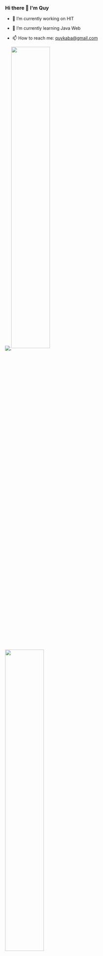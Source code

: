 ### Hi there 👋 I'm Quy

- 🔭 I’m currently working on HIT

- 🌱 I’m currently learning Java Web

- 📫 How to reach me: quykaba@gmail.com 
<div>
  <a href="https://github.com/viettrungIT3">
    <img align="center" src="https://github-readme-stats.vercel.app/api?username=nguyenxuanquy10&show_icons=true&include_all_commits=true&count_private=true&cache_seconds=1800&icon_color=2d77dc&title_color=2d77dc&text_color=ffffff&bg_color=0d1117" />
    <img align="center" width="50%" src="https://github-readme-stats.vercel.app/api?username=viettrungIT3&show_icons=true&include_all_commits=true&count_private=true&cache_seconds=1800&icon_color=2d77dc&title_color=2d77dc&text_color=ffffff&bg_color=0d1117" />
    <img align="center" width="50%" src="https://github-readme-stats.vercel.app/api?username=viettrungIT3&theme=dark&show_icons=true&cache_seconds=1800&icon_color=2d77dc&title_color=2d77dc&text_color=ffffff&bg_color=0d1117"> 

  </a>
